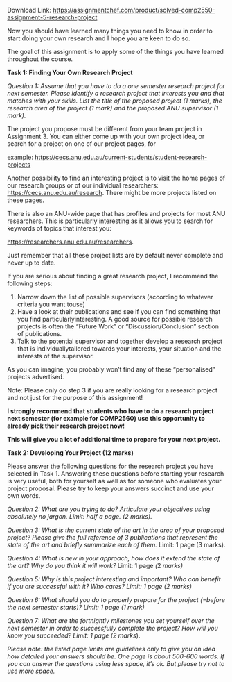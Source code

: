 Download Link: https://assignmentchef.com/product/solved-comp2550-assignment-5-research-project
<br>



Now you should have learned many things you need to know in order to start doing your own research and I hope you are keen to do so.

The goal of this assignment is to apply some of the things you have learned throughout the course.

<strong>Task 1: Finding Your Own Research Project </strong>

<em>Question 1: Assume that you have to do a one semester research project for next semester. Please identify a research project that interests you and that matches with your skills. List the title of the proposed project (1 marks), the research area of the project (1 mark) and the proposed ANU supervisor (1 mark).  </em>

The project you propose must be different from your team project in Assignment 3. You can either come up with your own project idea, or search for a project on one of our project pages, for

example: <u>https://cecs.anu.edu.au/current-students/student-research-projects</u>

Another possibility to find an interesting project is to visit the home pages of our research groups or of our individual researchers: <u>https://cecs.anu.edu.au/research</u>. There might be more projects listed on these pages.

There is also an ANU-wide page that has profiles and projects for most ANU researchers. This is particularly interesting as it allows you to search for keywords of topics that interest you:

<u>https://researchers.anu.edu.au/researchers</u>.

Just remember that all these project lists are by default never complete and never up to date.

If you are serious about finding a great research project, I recommend the following steps:

<ol>

 <li>Narrow down the list of possible supervisors (according to whatever criteria you want touse)</li>

 <li>Have a look at their publications and see if you can find something that you find particularlyinteresting. A good source for possible research projects is often the “Future Work” or “Discussion/Conclusion” section of publications.</li>

 <li>Talk to the potential supervisor and together develop a research project that is individuallytailored towards your interests, your situation and the interests of the supervisor.</li>

</ol>

As you can imagine, you probably won’t find any of these “personalised” projects advertised.

Note: Please only do step 3 if you are really looking for a research project and not just for the purpose of this assignment!

<strong>I strongly recommend that students who have to do a research project next semester (for example for COMP2560) use this opportunity to already pick their research project now! </strong>

<strong>This will give you a lot of additional time to prepare for your next project.</strong>

<strong>Task 2: Developing Your Project (12 marks) </strong>

Please answer the following questions for the research project you have selected in Task 1. Answering these questions before starting your research is very useful, both for yourself as well as for someone who evaluates your project proposal. Please try to keep your answers succinct and use your own words.

<em>Question 2: </em><em>What are you trying to do? Articulate your objectives using absolutely no jargon. Limit: half a page. (2 marks). </em>

<em>Question 3: What is the current state of the art in the area of your proposed project? Please give the full reference of 3 publications that represent the state of the art and briefly summarize each of them.</em> Limit: 1 page (3 marks).

<em>Question 4: What is new in your approach, how does it extend the state of the art? Why do you think it will work? </em>Limit: 1 page<em> (</em>2<em> marks) </em>

<em>Question 5: Why is this project interesting and important? Who can benefit if you are successful with it? Who cares? Limit: 1 page (2 marks) </em>

<em>Question 6: What should you do to properly prepare for the project (=before the next semester starts)? Limit: 1 page (1 mark)</em>

<em>Question 7: What are the fortnightly milestones you set yourself over the next semester in order to successfully complete the project? How will you know you succeeded? Limit: 1 page (2 marks</em>).

<em>Please note: the listed page limits are guidelines only to give you an idea how detailed your answers should be. One page is about 500-600 words. If you can answer the questions using less space, it’s ok. But please try not to use more space. </em>